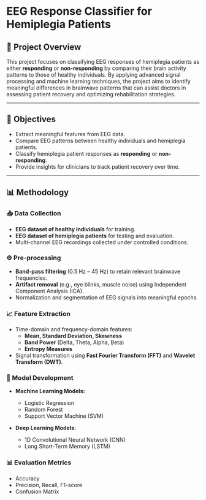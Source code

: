 # EEG Response Classifier for Hemiplegia Patients

## 🧠 Project Overview

This project focuses on classifying EEG responses of hemiplegia patients as either **responding** or **non-responding** by comparing their brain activity patterns to those of healthy individuals. By applying advanced signal processing and machine learning techniques, the project aims to identify meaningful differences in brainwave patterns that can assist doctors in assessing patient recovery and optimizing rehabilitation strategies.

---

## 📌 Objectives

- Extract meaningful features from EEG data.
- Compare EEG patterns between healthy individuals and hemiplegia patients.
- Classify hemiplegia patient responses as **responding** or **non-responding**.
- Provide insights for clinicians to track patient recovery over time.

---

## 📊 Methodology

### 📥 Data Collection
- **EEG dataset of healthy individuals** for training.
- **EEG dataset of hemiplegia patients** for testing and evaluation.
- Multi-channel EEG recordings collected under controlled conditions.

### ⚙️ Pre-processing
- **Band-pass filtering** (0.5 Hz – 45 Hz) to retain relevant brainwave frequencies.
- **Artifact removal** (e.g., eye blinks, muscle noise) using Independent Component Analysis (ICA).
- Normalization and segmentation of EEG signals into meaningful epochs.

### 📈 Feature Extraction
- Time-domain and frequency-domain features:
  - **Mean, Standard Deviation, Skewness**
  - **Band Power** (Delta, Theta, Alpha, Beta)
  - **Entropy Measures**
- Signal transformation using **Fast Fourier Transform (FFT)** and **Wavelet Transform (DWT)**.

### 🤖 Model Development
- **Machine Learning Models:**  
  - Logistic Regression  
  - Random Forest  
  - Support Vector Machine (SVM)

- **Deep Learning Models:**  
  - 1D Convolutional Neural Network (CNN)  
  - Long Short-Term Memory (LSTM)  

### 📊 Evaluation Metrics
- Accuracy
- Precision, Recall, F1-score
- Confusion Matrix

